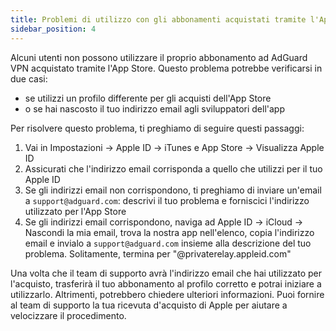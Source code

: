 ```yaml
---
title: Problemi di utilizzo con gli abbonamenti acquistati tramite l'App Store
sidebar_position: 4
---
```


Alcuni utenti non possono utilizzare il proprio abbonamento ad AdGuard VPN acquistato tramite l'App Store. Questo problema potrebbe verificarsi in due casi:

- se utilizzi un profilo differente per gli acquisti dell'App Store
- o se hai nascosto il tuo indirizzo email agli sviluppatori dell'app

Per risolvere questo problema, ti preghiamo di seguire questi passaggi:

1. Vai in Impostazioni → Apple ID → iTunes e App Store → Visualizza Apple ID
1. Assicurati che l'indirizzo email corrisponda a quello che utilizzi per il tuo Apple ID
1. Se gli indirizzi email non corrispondono, ti preghiamo di inviare un'email a `support@adguard.com`: descrivi il tuo problema e forniscici l'indirizzo utilizzato per l'App Store
1. Se gli indirizzi email corrispondono, naviga ad Apple ID → iCloud → Nascondi la mia email, trova la nostra app nell'elenco, copia l'indirizzo email e invialo a `support@adguard.com` insieme alla descrizione del tuo problema. Solitamente, termina per "@privaterelay.appleid.com"

Una volta che il team di supporto avrà l'indirizzo email che hai utilizzato per l'acquisto, trasferirà il tuo abbonamento al profilo corretto e potrai iniziare a utilizzarlo. Altrimenti, potrebbero chiedere ulteriori informazioni. Puoi fornire al team di supporto la tua ricevuta d'acquisto di Apple per aiutare a velocizzare il procedimento.
